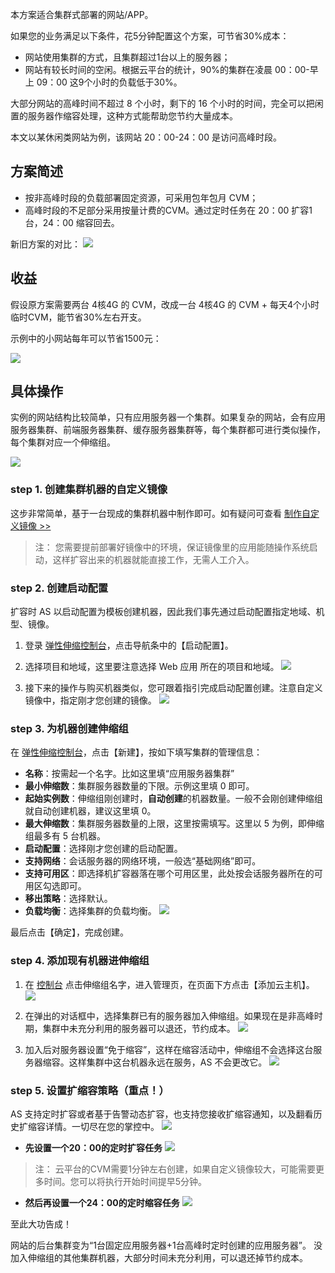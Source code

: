 本方案适合集群式部署的网站/APP。

如果您的业务满足以下条件，花5分钟配置这个方案，可节省30%成本：

- 网站使用集群的方式，且集群超过1台以上的服务器；
- 网站有较长时间的空闲。根据云平台的统计，90%的集群在凌晨 00：00-早上 09：00 这9个小时的负载低于30%。

大部分网站的高峰时间不超过 8 个小时，剩下的 16 个小时的时间，完全可以把闲置的服务器作缩容处理，这种方式能帮助您节约大量成本。

本文以某休闲类网站为例，该网站 20：00-24：00 是访问高峰时段。

## 方案简述

- 按非高峰时段的负载部署固定资源，可采用包年包月 CVM；
- 高峰时段的不足部分采用按量计费的CVM。通过定时任务在 20：00 扩容1台，24：00 缩容回去。

新旧方案的对比：
![](https://mc.qcloudimg.com/static/img/cd4f9a05923871165c6e7184b984336e/image.png)

## 收益
假设原方案需要两台 4核4G 的 CVM，改成一台 4核4G 的 CVM + 每天4个小时临时CVM，能节省30%左右开支。

示例中的小网站每年可以节省1500元：

![](https://mc.qcloudimg.com/static/img/a72443a68d6f16e0a8a37d39f3b73aa7/image.jpg)

## 具体操作

实例的网站结构比较简单，只有应用服务器一个集群。如果复杂的网站，会有应用服务器集群、前端服务器集群、缓存服务器集群等，每个集群都可进行类似操作，每个集群对应一个伸缩组。

![](https://mc.qcloudimg.com/static/img/ba977d67b59a73d6a137323b61d17ec4/image.png)

### step 1. 创建集群机器的自定义镜像

这步非常简单，基于一台现成的集群机器中制作即可。如有疑问可查看 [制作自定义镜像 >>](http://tce.fsphere.cn/document/product/213/4942)

>注：
>您需要提前部署好镜像中的环境，保证镜像里的应用能随操作系统启动，这样扩容出来的机器就能直接工作，无需人工介入。

### step 2. 创建启动配置

扩容时 AS 以启动配置为模板创建机器，因此我们事先通过启动配置指定地域、机型、镜像。

1. 登录 [弹性伸缩控制台](http://console.tce.fsphere.cn/autoscaling/config)，点击导航条中的【启动配置】。

2. 选择项目和地域，这里要注意选择 Web 应用 所在的项目和地域。
![](https://mc.qcloudimg.com/static/img/653ebf516d940a90fd79728e5d319cdc/image.png)

3. 接下来的操作与购买机器类似，您可跟着指引完成启动配置创建。注意自定义镜像中，指定刚才您创建的镜像。
![](https://mc.qcloudimg.com/static/img/4cecf25e8ad9caa67271159c67d0b770/image.png)


### step 3. 为机器创建伸缩组

在 [弹性伸缩控制台](http://console.tce.fsphere.cn/autoscaling)，点击【新建】，按如下填写集群的管理信息：

- **名称**：按需起一个名字。比如这里填“应用服务器集群”
- **最小伸缩数**：集群服务器数量的下限。示例这里填 0 即可。
- **起始实例数**：伸缩组刚创建时，**自动创建**的机器数量。一般不会刚创建伸缩组就自动创建机器，建议这里填 0。
- **最大伸缩数**：集群服务器数量的上限，这里按需填写。这里以 5 为例，即伸缩组最多有 5 台机器。
- **启动配置**：选择刚才您创建的启动配置。
- **支持网络**：会话服务器的网络环境，一般选“基础网络”即可。
- **支持可用区**：即选择机扩容器落在哪个可用区里，此处按会话服务器所在的可用区勾选即可。
- **移出策略**：选择默认。
- **负载均衡**：选择集群的负载均衡。
![](https://mc.qcloudimg.com/static/img/88d97cc3150b98741d52c4abd4b801df/image.jpg)

最后点击【确定】，完成创建。

### step 4. 添加现有机器进伸缩组

1. 在 [控制台](http://console.tce.fsphere.cn/autoscaling) 点击伸缩组名字，进入管理页，在页面下方点击【添加云主机】。
![](https://mc.qcloudimg.com/static/img/d940c118ffa3e443543ffbc5a7b71daf/image.jpg)

2. 在弹出的对话框中，选择集群已有的服务器加入伸缩组。如果现在是非高峰时期，集群中未充分利用的服务器可以退还，节约成本。
![](https://mc.qcloudimg.com/static/img/8a3ba69a5ffc9e9004e91c8a300149c2/image.jpg)

3. 加入后对服务器设置“免于缩容”，这样在缩容活动中，伸缩组不会选择这台服务器缩容。这样集群中这台机器永远在服务，AS 不会更改它。
![](https://mc.qcloudimg.com/static/img/de9840c7507a725d836f02ca77fd0490/image.jpg)

### step 5. 设置扩缩容策略（重点！）

AS 支持定时扩容或者基于告警动态扩容，也支持您接收扩缩容通知，以及翻看历史扩缩容详情。一切尽在您的掌控中。
![](https://mc.qcloudimg.com/static/img/b783799ed9140767ec456ed91ed985cb/image.jpg)

-  **先设置一个20：00的定时扩容任务**
![](https://mc.qcloudimg.com/static/img/e3c790c1fa7594643bcfb591e5ca949b/image.jpg)
> 注：
> 云平台的CVM需要1分钟左右创建，如果自定义镜像较大，可能需要更多时间。您可以将执行开始时间提早5分钟。

- **然后再设置一个24：00的定时缩容任务**
![](https://mc.qcloudimg.com/static/img/e0fce491429b83cc77fa244db5382778/image.jpg)

至此大功告成！

网站的后台集群变为“1台固定应用服务器+1台高峰时定时创建的应用服务器”。
没加入伸缩组的其他集群机器，大部分时间未充分利用，可以退还掉节约成本。
